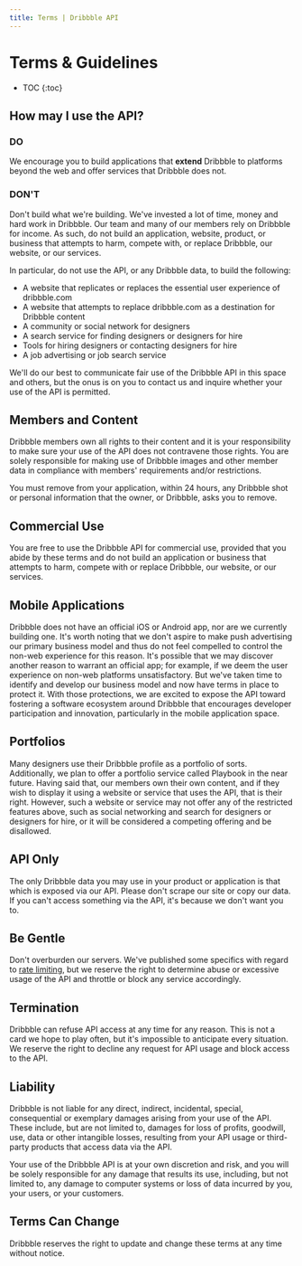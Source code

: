 ```yaml
---
title: Terms | Dribbble API
---
```


# Terms &amp; Guidelines

* TOC
{:toc}

## How may I use the API?

### DO

We encourage you to build applications that **extend** Dribbble to platforms beyond the web and offer services that Dribbble does not.

### DON'T

Don't build what we're building. We've invested a lot of time, money and hard work in Dribbble. Our team and many of our members rely on Dribbble for income. As such, do not build an application, website, product, or business that attempts to harm, compete with, or replace Dribbble, our website, or our services.

In particular, do not use the API, or any Dribbble data, to build the following:

- A website that replicates or replaces the essential user experience of dribbble.com
- A website that attempts to replace dribbble.com as a destination for Dribbble content
- A community or social network for designers
- A search service for finding designers or designers for hire
- Tools for hiring designers or contacting designers for hire
- A job advertising or job search service

We'll do our best to communicate fair use of the Dribbble API in this space and others, but the onus is on you to contact us and inquire whether your use of the API is permitted.

## Members and Content

Dribbble members own all rights to their content and it is your responsibility to make sure your use of the API does not contravene those rights. You are solely responsible for making use of Dribbble images and other member data in compliance with members' requirements and/or restrictions.

You must remove from your application, within 24 hours, any Dribbble shot or personal information that the owner, or Dribbble, asks you to remove.

## Commercial Use

You are free to use the Dribbble API for commercial use, provided that you abide by these terms and do not build an application or business that attempts to harm, compete with or replace Dribbble, our website, or our services.

## Mobile Applications

Dribbble does not have an official iOS or Android app, nor are we currently building one. It's worth noting that we don't aspire to make push advertising our primary business model and thus do not feel compelled to control the non-web experience for this reason. It's possible that we may discover another reason to warrant an official app; for example, if we deem the user experience on non-web platforms unsatisfactory. But we've taken time to identify and develop our business model and now have terms in place to protect it. With those protections, we are excited to expose the API toward fostering a software ecosystem around Dribbble that encourages developer participation and innovation, particularly in the mobile application space.

## Portfolios

Many designers use their Dribbble profile as a portfolio of sorts. Additionally, we plan to offer a portfolio service called Playbook in the near future. Having said that, our members own their own content, and if they wish to display it using a website or service that uses the API, that is their right. However, such a website or service may not offer any of the restricted features above, such as social networking and search for designers or designers for hire, or it will be considered a competing offering and be disallowed.

## API Only

The only Dribbble data you may use in your product or application is that which is exposed via our API. Please don't scrape our site or copy our data. If you can't access something via the API, it's because we don't want you to.

## Be Gentle

Don't overburden our servers. We've published some specifics with regard to [rate limiting](/v1/#rate-limiting), but we reserve the right to determine abuse or excessive usage of the API and throttle or block any service accordingly.

## Termination

Dribbble can refuse API access at any time for any reason. This is not a card we hope to play often, but it's impossible to anticipate every situation. We reserve the right to decline any request for API usage and block access to the API.

## Liability

Dribbble is not liable for any direct, indirect, incidental, special, consequential or exemplary damages arising from your use of the API. These include, but are not limited to, damages for loss of profits, goodwill, use, data or other intangible losses, resulting from your API usage or third-party products that access data via the API.

Your use of the Dribbble API is at your own discretion and risk, and you will be solely responsible for any damage that results its use, including, but not limited to, any damage to computer systems or loss of data incurred by you, your users, or your customers.

## Terms Can Change

Dribbble reserves the right to update and change these terms at any time without notice.
